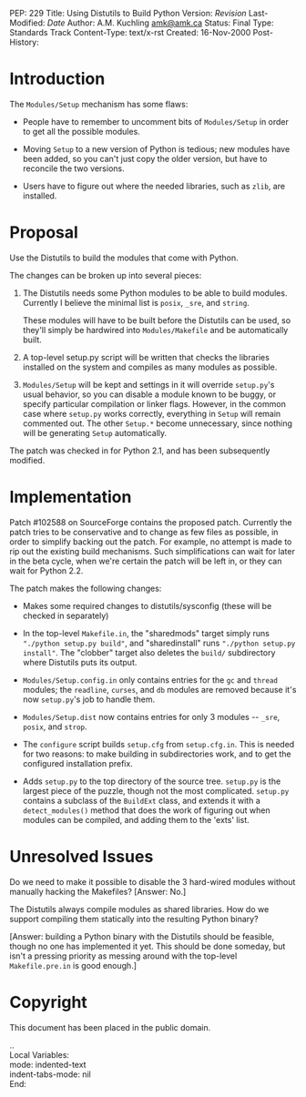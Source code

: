 PEP: 229
Title: Using Distutils to Build Python
Version: $Revision$
Last-Modified: $Date$
Author: A.M. Kuchling <amk@amk.ca>
Status: Final
Type: Standards Track
Content-Type: text/x-rst
Created: 16-Nov-2000
Post-History:


Introduction
============

The ``Modules/Setup`` mechanism has some flaws:

* People have to remember to uncomment bits of ``Modules/Setup`` in
  order to get all the possible modules.

* Moving ``Setup`` to a new version of Python is tedious; new modules
  have been added, so you can't just copy the older version, but
  have to reconcile the two versions.

* Users have to figure out where the needed libraries, such as
  ``zlib``, are installed.


Proposal
========

Use the Distutils to build the modules that come with Python.

The changes can be broken up into several pieces:

1. The Distutils needs some Python modules to be able to build
   modules.  Currently I believe the minimal list is ``posix``, ``_sre``,
   and ``string``.

   These modules will have to be built before the Distutils can be
   used, so they'll simply be hardwired into ``Modules/Makefile`` and
   be automatically built.

2. A top-level setup.py script will be written that checks the
   libraries installed on the system and compiles as many modules
   as possible.

3. ``Modules/Setup`` will be kept and settings in it will override
   ``setup.py``'s usual behavior, so you can disable a module known
   to be buggy, or specify particular compilation or linker flags.
   However, in the common case where ``setup.py`` works correctly,
   everything in ``Setup`` will remain commented out.  The other
   ``Setup.*`` become unnecessary, since nothing will be generating
   ``Setup`` automatically.

The patch was checked in for Python 2.1, and has been subsequently
modified.


Implementation
==============

Patch #102588 on SourceForge contains the proposed patch.
Currently the patch tries to be conservative and to change as few
files as possible, in order to simplify backing out the patch.
For example, no attempt is made to rip out the existing build
mechanisms.  Such simplifications can wait for later in the beta
cycle, when we're certain the patch will be left in, or they can
wait for Python 2.2.

The patch makes the following changes:

* Makes some required changes to distutils/sysconfig (these will
  be checked in separately)

* In the top-level ``Makefile.in``, the "sharedmods" target simply
  runs ``"./python setup.py build"``, and "sharedinstall" runs
  ``"./python setup.py install"``.  The "clobber" target also deletes
  the ``build/`` subdirectory where Distutils puts its output.

* ``Modules/Setup.config.in`` only contains entries for the ``gc`` and ``thread``
  modules; the ``readline``, ``curses``, and ``db`` modules are removed because
  it's now ``setup.py``'s job to handle them.

* ``Modules/Setup.dist`` now contains entries for only 3 modules --
  ``_sre``, ``posix``, and ``strop``.

* The ``configure`` script builds ``setup.cfg`` from ``setup.cfg.in``.  This
  is needed for two reasons: to make building in subdirectories
  work, and to get the configured installation prefix.

* Adds ``setup.py`` to the top directory of the source tree.  ``setup.py``
  is the largest piece of the puzzle, though not the most
  complicated.  ``setup.py`` contains a subclass of the ``BuildExt``
  class, and extends it with a ``detect_modules()`` method that does
  the work of figuring out when modules can be compiled, and adding
  them to the 'exts' list.


Unresolved Issues
=================

Do we need to make it possible to disable the 3 hard-wired modules
without manually hacking the Makefiles?  [Answer: No.]

The Distutils always compile modules as shared libraries.  How do
we support compiling them statically into the resulting Python
binary?

[Answer: building a Python binary with the Distutils should be
feasible, though no one has implemented it yet.  This should be
done someday, but isn't a pressing priority as messing around with
the top-level ``Makefile.pre.in`` is good enough.]


Copyright
=========

This document has been placed in the public domain.



..  
  Local Variables:  
  mode: indented-text  
  indent-tabs-mode: nil  
  End:  
